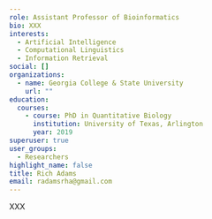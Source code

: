 ```yaml
---
role: Assistant Professor of Bioinformatics
bio: XXX
interests:
  - Artificial Intelligence
  - Computational Linguistics
  - Information Retrieval
social: []
organizations:
  - name: Georgia College & State University
    url: ""
education:
  courses:
    - course: PhD in Quantitative Biology
      institution: University of Texas, Arlington
      year: 2019
superuser: true
user_groups:
  - Researchers
highlight_name: false
title: Rich Adams
email: radamsrha@gmail.com
---
```

XXX